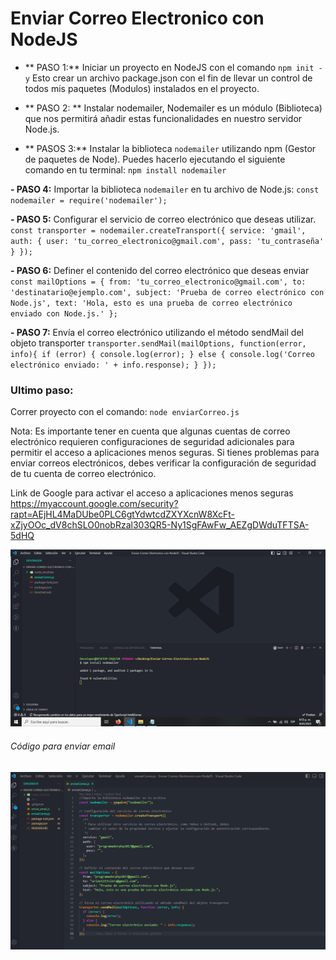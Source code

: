 # Enviar Correo Electronico con NodeJS

- ** PASO 1:** Iniciar un proyecto en NodeJS con el comando
  `npm init -y`
  Esto crear un archivo package.json con el fin de llevar un control de todos mis paquetes (Modulos) instalados en el proyecto.

- ** PASO 2: ** Instalar nodemailer, Nodemailer es un módulo (Biblioteca) que nos permitirá añadir estas funcionalidades en nuestro servidor Node.js.

- ** PASOS 3:**
  Instalar la biblioteca `nodemailer` utilizando npm (Gestor de paquetes de Node). Puedes hacerlo ejecutando el siguiente comando en tu terminal:
  `npm install nodemailer`

**- PASO 4:**
Importar la biblioteca `nodemailer` en tu archivo de Node.js:
`const nodemailer = require('nodemailer');`

**- PASO 5:**
Configurar el servicio de correo electrónico que deseas utilizar.
`const transporter = nodemailer.createTransport({
  service: 'gmail',
  auth: {
    user: 'tu_correo_electronico@gmail.com',
    pass: 'tu_contraseña'
  }
});`

**- PASO 6:**
Definer el contenido del correo electrónico que deseas enviar
`const mailOptions = {
from: 'tu_correo_electronico@gmail.com',
to: 'destinatario@ejemplo.com',
subject: 'Prueba de correo electrónico con Node.js',
text: 'Hola, esto es una prueba de correo electrónico enviado con Node.js.'
};`

**- PASO 7:**
Envía el correo electrónico utilizando el método sendMail del objeto transporter
`transporter.sendMail(mailOptions, function(error, info){
  if (error) {
    console.log(error);
  } else {
    console.log('Correo electrónico enviado: ' + info.response);
  }
});
`

### Ultimo paso:

Correr proyecto con el comando:
`node enviarCorreo.js`

Nota:
Es importante tener en cuenta que algunas cuentas de correo electrónico requieren configuraciones de seguridad adicionales para permitir el acceso a aplicaciones menos seguras. Si tienes problemas para enviar correos electrónicos, debes verificar la configuración de seguridad de tu cuenta de correo electrónico.

Link de Google para activar el acceso a aplicaciones menos seguras
https://myaccount.google.com/security?rapt=AEjHL4MaDUbe0PLC6gtYdwtcdZXYXcnW8XcFt-xZjyOOc_dV8chSLO0nobRzal303QR5-Ny1SgFAwFw_AEZgDWduTFTSA-5dHQ

![](https://raw.githubusercontent.com/urian121/imagenes-proyectos-github/master/paquete-nodemailer.png)

###### Código para enviar email

![](https://raw.githubusercontent.com/urian121/imagenes-proyectos-github/master/portada_enviar_email_con_node.PNG)

